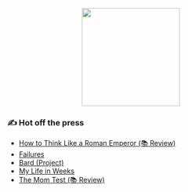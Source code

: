 <div align="center">
    <img width="200" src="https://user-images.githubusercontent.com/16005567/87161721-c5961480-c279-11ea-927c-9171dd81f736.png">
</div>

### ✍️ Hot off the press

- [How to Think Like a Roman Emperor (📚 Review)](https://anthonymorris.dev/books/how-to-think-like-a-roman-emperor)
- [Failures](https://anthonymorris.dev/failures)
- [Bard (Project)](https://anthonymorris.dev/projects/bard)
- [My Life in Weeks](https://anthonymorris.dev/life)
- [The Mom Test (📚 Review)](https://anthonymorris.dev/books/the-mom-test)